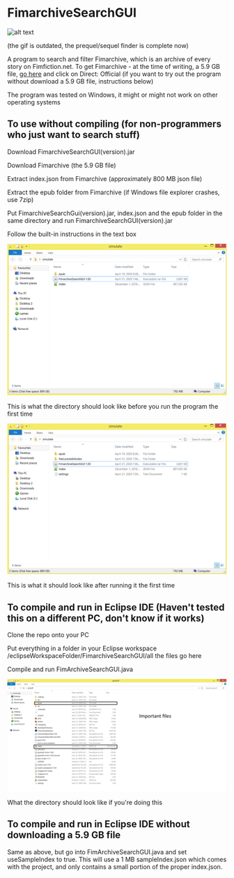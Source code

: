 # FimarchiveSearchGUI

![alt text](/FimarchiveGUIdemo.gif)

(the gif is outdated, the prequel/sequel finder is complete now)

A program to search and filter Fimarchive, which is an archive of every story on Fimfiction.net.
To get Fimarchive - at the time of writing, a 5.9 GB file, [go here](https://www.fimfiction.net/user/116950/Fimfarchive/blog) and click on Direct: Official (if you want to try out the program without download a 5.9 GB file, instructions below)

The program was tested on Windows, it might or might not work on other operating systems

## To use without compiling (for non-programmers who just want to search stuff)

Download FimarchiveSearchGUI(version).jar

Download Fimarchive (the 5.9 GB file)

Extract index.json from Fimarchive (approximately 800 MB json file)

Extract the epub folder from Fimarchive (if Windows file explorer crashes, use 7zip)

Put FimarchiveSearchGui(version).jar, index.json and the epub folder in the same directory and run FimarchiveSearchGUI(version).jar

Follow the built-in instructions in the text box

![alt text](/before.png)

This is what the directory should look like before you run the program the first time

![alt text](/after.PNG)

This is what it should look like after running it the first time

## To compile and run in Eclipse IDE (Haven't tested this on a different PC, don't know if it works)

Clone the repo onto your PC

Put everything in a folder in your Eclipse workspace
/eclipseWorkspaceFolder/FimarchiveSearchGUI/all the files go here

Compile and run FimArchiveSearchGUI.java

![alt text](developerDirectory.PNG)

What the directory should look like if you're doing this

## To compile and run in Eclipse IDE __without downloading a 5.9 GB file__

Same as above, but go into FimArchiveSearchGUI.java and set useSampleIndex to true. This will use a 1 MB sampleIndex.json which comes with the project, and only contains a small portion of the proper index.json.


